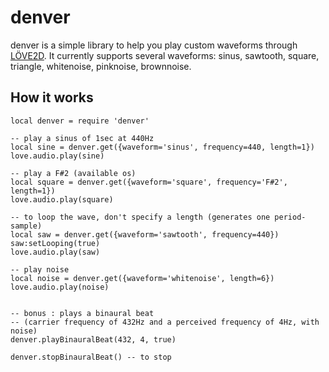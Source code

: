 # denver
denver is a simple library to help you play custom waveforms through
[LÖVE2D](http://love2d.org). It currently supports several waveforms:
sinus, sawtooth, square, triangle, whitenoise, pinknoise, brownnoise.

## How it works
```
local denver = require 'denver'

-- play a sinus of 1sec at 440Hz
local sine = denver.get({waveform='sinus', frequency=440, length=1})
love.audio.play(sine)

-- play a F#2 (available os)
local square = denver.get({waveform='square', frequency='F#2', length=1})
love.audio.play(square)

-- to loop the wave, don't specify a length (generates one period-sample)
local saw = denver.get({waveform='sawtooth', frequency=440})
saw:setLooping(true)
love.audio.play(saw)

-- play noise
local noise = denver.get({waveform='whitenoise', length=6})
love.audio.play(noise)


-- bonus : plays a binaural beat
-- (carrier frequency of 432Hz and a perceived frequency of 4Hz, with noise)
denver.playBinauralBeat(432, 4, true)

denver.stopBinauralBeat() -- to stop
```
